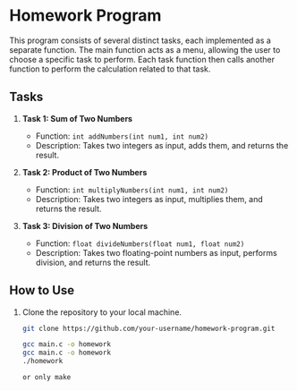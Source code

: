 # Homework Program

This program consists of several distinct tasks, each implemented as a separate function. The main function acts as a menu, allowing the user to choose a specific task to perform. Each task function then calls another function to perform the calculation related to that task.

## Tasks

1. **Task 1: Sum of Two Numbers**
    - Function: `int addNumbers(int num1, int num2)`
    - Description: Takes two integers as input, adds them, and returns the result.

2. **Task 2: Product of Two Numbers**
    - Function: `int multiplyNumbers(int num1, int num2)`
    - Description: Takes two integers as input, multiplies them, and returns the result.

3. **Task 3: Division of Two Numbers**
    - Function: `float divideNumbers(float num1, float num2)`
    - Description: Takes two floating-point numbers as input, performs division, and returns the result.

## How to Use

1. Clone the repository to your local machine.

   ```bash
   git clone https://github.com/your-username/homework-program.git

   gcc main.c -o homework
   gcc main.c -o homework
   ./homework

   or only make